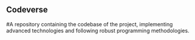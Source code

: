 ## Codeverse
#A repository containing the codebase of the project, implementing advanced technologies and following robust programming methodologies.
  
               
                    
              
   

